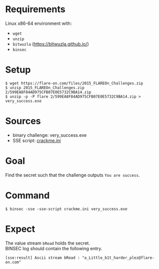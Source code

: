 # Requirements

Linux x86-64 environment with:
- `wget`
- `unzip`
- `bitwuzla` (https://bitwuzla.github.io/)
- `binsec`

# Setup

```console
$ wget https://flare-on.com/files/2015_FLAREOn_Challenges.zip
$ unzip 2015_FLAREOn_Challenges.zip 2/599EA8F84AD975CFB07E0E5732C9BA14.zip
$ unzip -p -P flare 2/599EA8F84AD975CFB07E0E5732C9BA14.zip > very_success.exe
```

# Sources

- binary challenge:     very\_success.exe
- SSE script:           [crackme.ini](./crackme.ini)

# Goal

Find the secret such that the challenge outputs `You are success`.

# Command

```console
$ binsec -sse -sse-script crackme.ini very_success.exe
```

# Expect

The value stream `bRead` holds the secret.  
BINSEC log should contain the following entry.

```console
[sse:result] Ascii stream bRead : "a_Little_b1t_harder_plez@flare-on.com"
```
